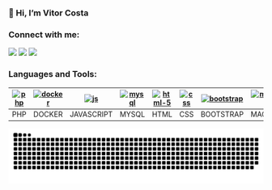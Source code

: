 ### 👀 Hi, I’m Vitor Costa 


### Connect with me:

<div> 
  <a href="https://www.instagram.com/csviitor/" target="_blank"><img src="https://img.shields.io/badge/-Instagram-%23E4405F?style=for-the-badge&logo=instagram&logoColor=white" target="_blank"></a>
  <a href = "mailto:vitor@tryideas.com.br"><img src="https://img.shields.io/badge/-Gmail-%23333?style=for-the-badge&logo=gmail&logoColor=white" target="_blank"></a>
  <a href="https://www.linkedin.com/in/vitor-costa-80a71220b/" target="_blank"><img src="https://img.shields.io/badge/-LinkedIn-%230077B5?style=for-the-badge&logo=linkedin&logoColor=white" target="_blank"></a> 
</div>

### Languages and Tools:

| [![php](https://user-images.githubusercontent.com/69697560/154499324-57ddc63b-171e-4c4a-b688-f1b685354ee8.png)](https://php.net) | [![docker](https://user-images.githubusercontent.com/69697560/154499312-1d3ba482-e66d-418e-8949-dd3877d31d8b.png)](https://www.docker.com/) | [![js](https://user-images.githubusercontent.com/69697560/154499327-3d52961f-311f-4925-9ab3-d1b085418de3.png)](https://developer.mozilla.org/en-US/docs/Web/JavaScript) | [![mysql](https://user-images.githubusercontent.com/69697560/154499329-6bb1b128-701f-4179-bddc-fb6d28f18369.png)](https://www.mysql.com/) | [![html-5](https://user-images.githubusercontent.com/69697560/154499317-b1686df8-5dfa-49e2-8e8f-2ac2a7394b07.png)](https://www.w3.org/html/) | [![css](https://user-images.githubusercontent.com/69697560/154499318-eb37b2da-4c92-4b60-aad8-1f84d3ec1c85.png)](https://developer.mozilla.org/pt-BR/docs/Web/CSS) | [![bootstrap](https://user-images.githubusercontent.com/69697560/154499323-b6149e6a-40f5-4799-b4ab-20170e97466d.png)](https://getbootstrap.com/) | [![magento](https://user-images.githubusercontent.com/69697560/154505959-0f3c9986-758d-45bb-a040-238c7c59a376.png)](https://magento.com/) |
| --- | --- | --- | --- | --- | --- | --- | --- |
| PHP | DOCKER | JAVASCRIPT | MYSQL | HTML | CSS | BOOTSTRAP | MAGENTO |

![Snake animation](https://github.com/csvitor/animation/blob/main/pag.svg)

